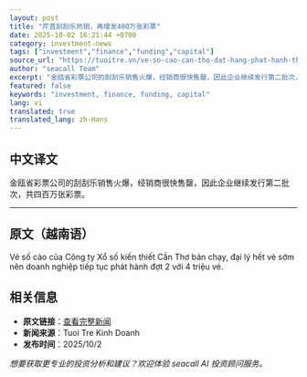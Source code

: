 ```yaml
---
layout: post
title: "芹苴刮刮乐热销，再增发400万张彩票"
date: 2025-10-02 16:21:44 +0700
category: investment-news
tags: ["investment","finance","funding","capital"]
source_url: "https://tuoitre.vn/ve-so-cao-can-tho-dat-hang-phat-hanh-them-4-trieu-ve-20251002142855182.htm"
author: "seacall Team"
excerpt: "金瓯省彩票公司的刮刮乐销售火爆，经销商很快售罄，因此企业继续发行第二批次，共四百万张彩票。..."
featured: false
keywords: "investment, finance, funding, capital"
lang: vi
translated: true
translated_lang: zh-Hans
---
```


## 中文译文

金瓯省彩票公司的刮刮乐销售火爆，经销商很快售罄，因此企业继续发行第二批次，共四百万张彩票。

---

## 原文（越南语）

Vé số cào của Công ty Xổ số kiến thiết Cần Thơ bán chạy, đại lý hết vé sớm nên doanh nghiệp tiếp tục phát hành đợt 2 với 4 triệu vé.

## 相关信息

- **原文链接**：[查看完整新闻](https://tuoitre.vn/ve-so-cao-can-tho-dat-hang-phat-hanh-them-4-trieu-ve-20251002142855182.htm)
- **新闻来源**：Tuoi Tre Kinh Doanh
- **发布时间**：2025/10/2

*想要获取更专业的投资分析和建议？欢迎体验 seacall AI 投资顾问服务。*